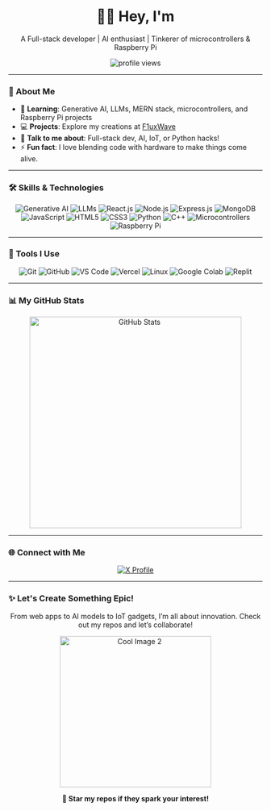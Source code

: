 <div align="center">
  <h1>👨‍💻 Hey, I'm </h1>
  <p>A Full-stack developer | AI enthusiast | Tinkerer of microcontrollers & Raspberry Pi</p>
  <img src="https://komarev.com/ghpvc/?username=F1uxWave&label=Profile%20Views&color=ff2d55&style=flat-square" alt="profile views" />
</div>

---

### 🌟 About Me
- 🚀 **Learning**: Generative AI, LLMs, MERN stack, microcontrollers, and Raspberry Pi projects
- 💻 **Projects**: Explore my creations at [F1uxWave](https://github.com/F1uxWave?tab=repositories)
- 💬 **Talk to me about**: Full-stack dev, AI, IoT, or Python hacks!
- ⚡ **Fun fact**: I love blending code with hardware to make things come alive.

---

### 🛠️ Skills & Technologies
<p align="center">
  <img src="https://img.shields.io/badge/-Generative%20AI-FF6F61?style=flat-square&logo=artificial-intelligence&logoColor=white" alt="Generative AI" />
  <img src="https://img.shields.io/badge/-LLMs-FF2D55?style=flat-square&logo=brain&logoColor=white" alt="LLMs" />
  <img src="https://img.shields.io/badge/-React-61DAFB?style=flat-square&logo=react&logoColor=black" alt="React.js" />
  <img src="https://img.shields.io/badge/-Node.js-339933?style=flat-square&logo=node.js&logoColor=white" alt="Node.js" />
  <img src="https://img.shields.io/badge/-Express.js-000000?style=flat-square&logo=express&logoColor=white" alt="Express.js" />
  <img src="https://img.shields.io/badge/-MongoDB-47A248?style=flat-square&logo=mongodb&logoColor=white" alt="MongoDB" />
  <img src="https://img.shields.io/badge/-JavaScript-F7DF1E?style=flat-square&logo=javascript&logoColor=black" alt="JavaScript" />
  <img src="https://img.shields.io/badge/-HTML5-E34F26?style=flat-square&logo=html5&logoColor=white" alt="HTML5" />
  <img src="https://img.shields.io/badge/-CSS3-1572B6?style=flat-square&logo=css3&logoColor=white" alt="CSS3" />
  <img src="https://img.shields.io/badge/-Python-3776AB?style=flat-square&logo=python&logoColor=white" alt="Python" />
  <img src="https://img.shields.io/badge/-C++-00599C?style=flat-square&logo=c%2b%2b&logoColor=white" alt="C++" />
  <img src="https://img.shields.io/badge/-Microcontrollers-FF4500?style=flat-square&logo=arduino&logoColor=white" alt="Microcontrollers" />
  <img src="https://img.shields.io/badge/-Raspberry%20Pi-C51A4A?style=flat-square&logo=raspberry-pi&logoColor=white" alt="Raspberry Pi" />
</p>

---

### 🧰 Tools I Use
<p align="center">
  <img src="https://img.shields.io/badge/-Git-F05032?style=flat-square&logo=git&logoColor=white" alt="Git" />
  <img src="https://img.shields.io/badge/-GitHub-181717?style=flat-square&logo=github&logoColor=white" alt="GitHub" />
  <img src="https://img.shields.io/badge/-VS%20Code-007ACC?style=flat-square&logo=visual-studio-code&logoColor=white" alt="VS Code" />
  <img src="https://img.shields.io/badge/-Vercel-000000?style=flat-square&logo=vercel&logoColor=white" alt="Vercel" />
  <img src="https://img.shields.io/badge/-Linux-FCC624?style=flat-square&logo=linux&logoColor=black" alt="Linux" />
  <img src="https://img.shields.io/badge/-Google%20Colab-F9AB00?style=flat-square&logo=google-colab&logoColor=white" alt="Google Colab" />
  <img src="https://img.shields.io/badge/-Replit-0D1523?style=flat-square&logo=replit&logoColor=white" alt="Replit" />
</p>

---

### 📊 My GitHub Stats
<div align="center">
  <img src="https://github-readme-stats.vercel.app/api?username=F1uxWave&show_icons=true&theme=dracula&hide_border=true" alt="GitHub Stats" width="420" />
</div>

---

### 🌐 Connect with Me
<p align="center">
  <a href="https://x.com/F1uxWave">
    <img src="https://img.shields.io/badge/-@F1uxWave-1DA1F2?style=flat-square&logo=x&logoColor=white&labelColor=000000" alt="X Profile" />
  </a>
</p>

---

### ✨ Let's Create Something Epic!
<div align="center">
  <p>From web apps to AI models to IoT gadgets, I’m all about innovation. Check out my repos and let’s collaborate!</p>
  <img src="https://media.tenor.com/GfSX-u7VGM4AAAAC/coding.gif" alt="Cool Image 2" width="300">
  <p><b>🌟 Star my repos if they spark your interest!</b></p>
</div>
